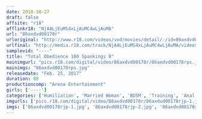 ```yaml
---
date: 2018-10-27
draft: false
affsite: "r18"
afflinkr18: "NjA4LjEuMS4xLjAuMC4wLjAuMA"
url: "86axdvd00178r"
urloriginal: "http://www.r18.com/videos/vod/movies/detail/-/id=86axdvd00178r"
urlfinal: "http://media.r18.com/track/NjA4LjEuMS4xLjAuMC4wLjAuMA/videos/vod/movies/detail/-/id=86axdvd00178r"
samplevid: "----"
title: "Total Obedience 100 Spankings 8"
mainimgurl: "pics.r18.com/digital/video/86axdvd00178r/86axdvd00178rps.jpg"
mainimgs: "86axdvd00178rps.jpg"
releasedate: "Feb. 25, 2017"
duration: 88
productioncomp: "Arena Entertainment"
girls: ['----']
categories: ['Humiliation', 'Married Woman', 'BDSM', 'Training', 'Anal Play', 'Bondage', 'Over 4 Hours', 'Hi-Def']
imgurls: ['pics.r18.com/digital/video/86axdvd00178r/86axdvd00178rjp-1.jpg', 'pics.r18.com/digital/video/86axdvd00178r/86axdvd00178rjp-2.jpg', 'pics.r18.com/digital/video/86axdvd00178r/86axdvd00178rjp-3.jpg', 'pics.r18.com/digital/video/86axdvd00178r/86axdvd00178rjp-4.jpg', 'pics.r18.com/digital/video/86axdvd00178r/86axdvd00178rjp-5.jpg', 'pics.r18.com/digital/video/86axdvd00178r/86axdvd00178rjp-6.jpg', 'pics.r18.com/digital/video/86axdvd00178r/86axdvd00178rjp-7.jpg', 'pics.r18.com/digital/video/86axdvd00178r/86axdvd00178rjp-8.jpg', 'pics.r18.com/digital/video/86axdvd00178r/86axdvd00178rjp-9.jpg', 'pics.r18.com/digital/video/86axdvd00178r/86axdvd00178rjp-10.jpg', 'pics.r18.com/digital/video/86axdvd00178r/86axdvd00178rjp-11.jpg', 'pics.r18.com/digital/video/86axdvd00178r/86axdvd00178rjp-12.jpg', 'pics.r18.com/digital/video/86axdvd00178r/86axdvd00178rjp-13.jpg', 'pics.r18.com/digital/video/86axdvd00178r/86axdvd00178rjp-14.jpg', 'pics.r18.com/digital/video/86axdvd00178r/86axdvd00178rjp-15.jpg', 'pics.r18.com/digital/video/86axdvd00178r/86axdvd00178rjp-16.jpg', 'pics.r18.com/digital/video/86axdvd00178r/86axdvd00178rjp-17.jpg', 'pics.r18.com/digital/video/86axdvd00178r/86axdvd00178rjp-18.jpg', 'pics.r18.com/digital/video/86axdvd00178r/86axdvd00178rjp-19.jpg', 'pics.r18.com/digital/video/86axdvd00178r/86axdvd00178rjp-20.jpg']
imgs: ['86axdvd00178rjp-1.jpg', '86axdvd00178rjp-2.jpg', '86axdvd00178rjp-3.jpg', '86axdvd00178rjp-4.jpg', '86axdvd00178rjp-5.jpg', '86axdvd00178rjp-6.jpg', '86axdvd00178rjp-7.jpg', '86axdvd00178rjp-8.jpg', '86axdvd00178rjp-9.jpg', '86axdvd00178rjp-10.jpg', '86axdvd00178rjp-11.jpg', '86axdvd00178rjp-12.jpg', '86axdvd00178rjp-13.jpg', '86axdvd00178rjp-14.jpg', '86axdvd00178rjp-15.jpg', '86axdvd00178rjp-16.jpg', '86axdvd00178rjp-17.jpg', '86axdvd00178rjp-18.jpg', '86axdvd00178rjp-19.jpg', '86axdvd00178rjp-20.jpg']
---
```

